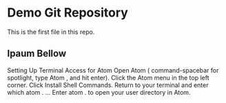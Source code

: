# Demo Git Repository

This is the first file in this repo.

## Ipaum Bellow
Setting Up Terminal Access for Atom
Open Atom ( command-spacebar for spotlight, type Atom , and hit enter).
Click the Atom menu in the top left corner.
Click Install Shell Commands.
Return to your terminal and enter which atom . ...
Enter atom . to open your user directory in Atom.
